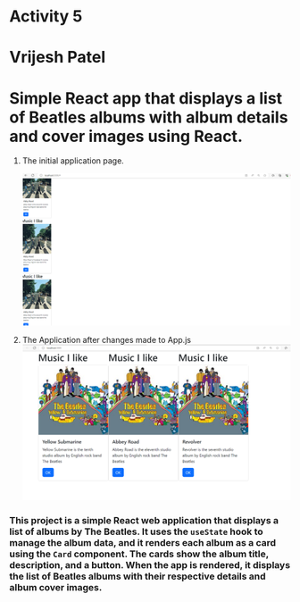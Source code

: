 # Activity 5 
# Vrijesh Patel
# Simple React app that displays a list of Beatles albums with album details and cover images using React.


1. The initial application page. 

   ![Screen shot Of 1st home page ](ss2.png)

2. The Application after changes made to App.js
 ![Screen shot Of 2nd home page ](ss1.png)

 ###  This project is a simple React web application that displays a list of albums by The Beatles. It uses the `useState` hook to manage the album data, and it renders each album as a card using the `Card` component. The cards show the album title, description, and a button. When the app is rendered, it displays the list of Beatles albums with their respective details and album cover images.

 

